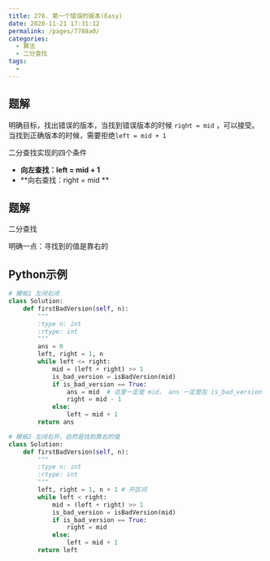 ```yaml
---
title: 278. 第一个错误的版本(Easy)
date: 2020-11-21 17:31:12
permalink: /pages/7788a0/
categories: 
  - 算法
  - 二分查找
tags: 
  - 
---
```


## 题解

明确目标，找出错误的版本，当找到错误版本的时候 `right = mid` ，可以接受。当找到正确版本的时候，需要拒绝`left = mid + 1`

二分查找实现的四个条件

- **向左查找：left = mid + 1**
- **向右查找：right = mid **

## 题解

二分查找

明确一点：寻找到的值是靠右的

## Python示例

```python
# 模板1 左闭右闭
class Solution:
    def firstBadVersion(self, n):
        """
        :type n: int
        :rtype: int
        """
        ans = 0
        left, right = 1, n
        while left <= right:
            mid = (left + right) >> 1
            is_bad_version = isBadVersion(mid) 
            if is_bad_version == True:
                ans = mid  # 这里一定是 mid， ans 一定是在 is_bad_version 为 True 的情况
                right = mid - 1
            else:
                left = mid + 1
        return ans

# 模板2 左闭右开，自然是找到靠右的值 
class Solution:
    def firstBadVersion(self, n):
        """
        :type n: int
        :rtype: int
        """
        left, right = 1, n + 1 # 开区间
        while left < right:
            mid = (left + right) >> 1
            is_bad_version = isBadVersion(mid) 
            if is_bad_version == True:
                right = mid
            else:
                left = mid + 1
        return left
```

